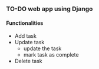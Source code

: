 ### TO-DO web app using Django

#### Functionalities
- Add task
- Update task
    - update the task
    - mark task as complete
 - Delete task
